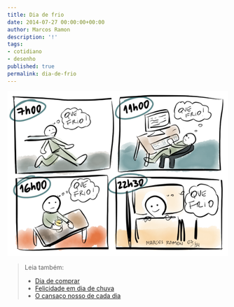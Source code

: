 ```yaml
---
title: Dia de frio
date: 2014-07-27 00:00:00+00:00
author: Marcos Ramon
description: '!'
tags:
- cotidiano
- desenho
published: true
permalink: dia-de-frio
---
```

<img src="/assets/img/diadefrio.png">



> Leia também:
> - <a href="/dia-de-comprar">Dia de comprar</a>
> - <a href="/felicidade-em-dia-de-chuva">Felicidade em dia de chuva</a>
> - <a href="/o-cansaco-nosso-de-cada-dia">O cansaço nosso de cada dia</a>
